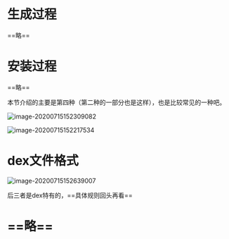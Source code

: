 # 生成过程

==略==



# 安装过程

==略==

本节介绍的主要是第四种（第二种的一部分也是这样），也是比较常见的一种吧。

![image-20200715152309082](E:%5CMDNotes%5CAndroid%E4%B8%B0%5C%E7%AC%AC%E5%9B%9B%E7%AB%A0Android%E5%8F%AF%E6%89%A7%E8%A1%8C%E6%96%87%E4%BB%B6.assets%5Cimage-20200715152309082.png) 





![image-20200715152217534](E:%5CMDNotes%5CAndroid%E4%B8%B0%5C%E7%AC%AC%E5%9B%9B%E7%AB%A0Android%E5%8F%AF%E6%89%A7%E8%A1%8C%E6%96%87%E4%BB%B6.assets%5Cimage-20200715152217534.png) 



# dex文件格式

![image-20200715152639007](E:%5CMDNotes%5CAndroid%E4%B8%B0%5C%E7%AC%AC%E5%9B%9B%E7%AB%A0Android%E5%8F%AF%E6%89%A7%E8%A1%8C%E6%96%87%E4%BB%B6.assets%5Cimage-20200715152639007.png) 

后三者是dex特有的，==具体规则回头再看==









# ==略==





















